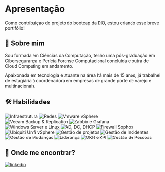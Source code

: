 
# Apresentação

Como contribuiçao do projeto do bootcap da [DIO](https://web.dio.me/), estou criando esse breve portifólio!


## 🚀 Sobre mim
Sou formada em Ciências da Computação, tenho uma pós-graduação em Cibersegurança e Perícia Forense Computacional concluída e outra de Cloud Computing em andamento.

Apaixonada em tecnologia e atuante na área há mais de 15 anos, já trabalhei de estagiária à coordenadora em empresas de grande porte de varejo e multinacionais. 





## 🛠 Habilidades
![Infraestrutura](https://img.shields.io/badge/Infraestrutura-%231572B6.svg?style=for-the-badge&logo=&logoColor=white) ![Redes](https://img.shields.io/badge/Redes-%23E34F26.svg?style=for-the-badge&logo=logoColor=white) ![Vmware vSphere](https://img.shields.io/badge/Vmware_vPhere-%23323330.svg?style=for-the-badge&logo=logoColor=%23F7DF1E) 
![Veeam Backup & Replication](https://img.shields.io/badge/Veeam_Backup_&_Replication-3670A0?style=for-the-badge&logo=logoColor=ffdd54) ![Zabbix e Grafana](https://img.shields.io/badge/Zabbix_e_Grafana-%23F05033.svg?style=for-the-badge&logo=logoColor=white) ![Windows Server e Linux](https://img.shields.io/badge/Windows_Server_e_Linux-%23121011.svg?style=for-the-badge&logo=logoColor=white)
![AD, DC, DHCP](https://img.shields.io/badge/AD,_DC,_DHCP-%231572B6.svg?style=for-the-badge&logo=&logoColor=white) ![Firewall Sophos](https://img.shields.io/badge/Firewall_Sophos-%23E34F26.svg?style=for-the-badge&logo=logoColor=white) ![Ubiquiti Unifi vSphere](https://img.shields.io/badge/Ubiquiti_Unifi-%23323330.svg?style=for-the-badge&logo=logoColor=%23F7DF1E) 
![Gestão de projetos](https://img.shields.io/badge/Gestão_de_projetos-3670A0?style=for-the-badge&logo=logoColor=ffdd54) ![Gestão de Incidentes](https://img.shields.io/badge/Gestão_de_Incidentes-%23F05033.svg?style=for-the-badge&logo=logoColor=white) ![Gestão de Mudanças](https://img.shields.io/badge/Gestão_de_Mudanças-%23121011.svg?style=for-the-badge&logo=logoColor=white)
![Liderança](https://img.shields.io/badge/Liderança-3670A0?style=for-the-badge&logo=logoColor=ffdd54) ![OKR e KPI](https://img.shields.io/badge/OKR_e_KPI-%23F05033.svg?style=for-the-badge&logo=logoColor=white) ![Gestão de Pessoas](https://img.shields.io/badge/Gestão_de_Pessoas-%23121011.svg?style=for-the-badge&logo=logoColor=white)







## 🔗 Onde me encontrar?

[![linkedin](https://img.shields.io/badge/Talita-0A66C2?style=for-the-badge&logo=linkedin&logoColor=white)](https://www.linkedin.com/in/talita-veiga-gomes/)

